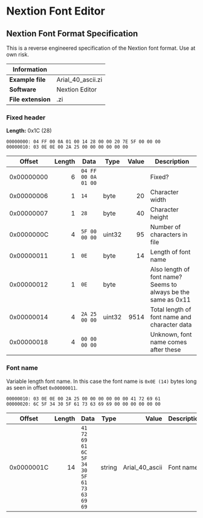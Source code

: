# Nextion Font Editor


## Nextion Font Format Specification
This is a reverse engineered specification of the Nextion font format. Use at own risk.

|Information            |                       |
|-----------------------|-----------------------|
| **Example file**      | Arial_40_ascii.zi     |
| **Software**          | Nextion Editor        |
| **File extension**    | .zi                   |


### Fixed header

**Length:** 0x1C (28)

```
00000000: 04 FF 00 0A 01 00 14 28 00 00 20 7E 5F 00 00 00
00000010: 03 0E 0E 00 2A 25 00 00 00 00 00 00
```

| Offset     | Length | Data                                             | Type   | Value               | Description                                                      |
|------------|-------:|--------------------------------------------------|--------|--------------------:|------------------------------------------------------------------|
| 0x00000000 | 6      | `04 FF 00 0A 01 00`                              |        |                     | Fixed?                                                           |
| 0x00000006 | 1      | `14`                                             | byte   | 20                  | Character width                                                  |
| 0x00000007 | 1      | `28`                                             | byte   | 40                  | Character height                                                 |
| 0x0000000C | 4      | `5F 00 00 00`                                    | uint32 | 95                  | Number of characters in file                                     |
| 0x00000011 | 1      | `0E`                                             | byte   | 14                  | Length of font name                                              |
| 0x00000012 | 1      | `0E`                                             | byte   |                     | Also length of font name? Seems to always be the same as 0x11    |
| 0x00000014 | 4      | `2A 25 00 00`                                    | uint32 | 9514                | Total length of font name and character data                     |
| 0x00000018 | 4      | `00 00 00 00`                                    |        |                     | Unknown, font name comes after these                             |

### Font name
Variable length font name. In this case the font name is `0x0E (14)` bytes long as seen in offset `0x00000011`.

```
00000010: 03 0E 0E 00 2A 25 00 00 00 00 00 00 41 72 69 61
00000020: 6C 5F 34 30 5F 61 73 63 69 69 00 00 00 00 00 00
```

| Offset     | Length | Data                                             | Type   | Value               | Description                                                      |
|------------|-------:|--------------------------------------------------|--------|--------------------:|------------------------------------------------------------------|
| 0x0000001C | 14     | `41 72 69 61 6C 5F 34 30 5F 61 73 63 69 69`      | string | Arial_40_ascii      | Font name                                                        |
